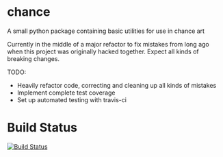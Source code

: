 # chance
A small python package containing basic utilities for use in chance art

Currently in the middle of a major refactor to fix mistakes from long ago when this project was originally hacked together. Expect all kinds of breaking changes.

TODO:
* Heavily refactor code, correcting and cleaning up all kinds of mistakes
* Implement complete test coverage
* Set up automated testing with travis-ci

# Build Status
[![Build Status](https://travis-ci.org/ajyoon/chance.svg?branch=master)](https://travis-ci.org/ajyoon/chance)